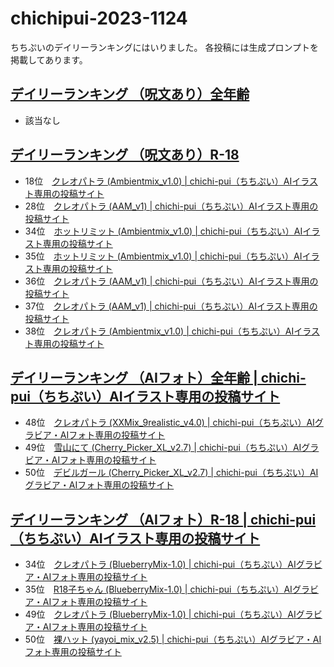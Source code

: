 chichipui-2023-1124
===================

ちちぷいのデイリーランキングにはいりました。
各投稿には生成プロンプトを掲載してあります。

## [デイリーランキング （呪文あり）全年齢](https://www.chichi-pui.com/posts/ranking/daily/ALL/)

* 該当なし

## [デイリーランキング （呪文あり）R\-18](https://www.chichi-pui.com/posts/ranking/daily/R18/)

* 18位　[クレオパトラ \(Ambientmix\_v1\.0\) \| chichi\-pui（ちちぷい）AIイラスト専用の投稿サイト](https://www.chichi-pui.com/posts/094e7f77-6075-4e11-8340-24a24f194699/)
* 28位　[クレオパトラ \(AAM\_v1\) \| chichi\-pui（ちちぷい）AIイラスト専用の投稿サイト](https://www.chichi-pui.com/posts/b22c5207-c780-4ace-ab36-f00b496ad8a9/)
* 34位　[ホットリミット \(Ambientmix\_v1\.0\) \| chichi\-pui（ちちぷい）AIイラスト専用の投稿サイト](https://www.chichi-pui.com/posts/6f4c41c4-3841-4681-97a7-7392c9ce6ba9/)
* 35位　[ホットリミット \(Ambientmix\_v1\.0\) \| chichi\-pui（ちちぷい）AIイラスト専用の投稿サイト](https://www.chichi-pui.com/posts/5e49d8f1-3c73-4641-811d-a1d5a488584f/)
* 36位　[クレオパトラ \(AAM\_v1\) \| chichi\-pui（ちちぷい）AIイラスト専用の投稿サイト](https://www.chichi-pui.com/posts/5c070aa4-58f8-4029-8d82-5c2171aaaad7/)
* 37位　[クレオパトラ \(AAM\_v1\) \| chichi\-pui（ちちぷい）AIイラスト専用の投稿サイト](https://www.chichi-pui.com/posts/3226a66b-1ae2-4c2e-a849-95d60ffa6a2e/)
* 38位　[クレオパトラ \(Ambientmix\_v1\.0\) \| chichi\-pui（ちちぷい）AIイラスト専用の投稿サイト](https://www.chichi-pui.com/posts/65744949-daa4-42ad-843e-d6bbc3d9ff40/)

## [デイリーランキング （AIフォト）全年齢 \| chichi\-pui（ちちぷい）AIイラスト専用の投稿サイト](https://www.chichi-pui.com/posts/ranking/daily/ALL/?taste=realistic)

* 48位　[クレオパトラ \(XXMix\_9realistic\_v4\.0\) \| chichi\-pui（ちちぷい）AIグラビア・AIフォト専用の投稿サイト](https://www.chichi-pui.com/posts/5f85c5be-0f13-4c1f-9118-67f0b93dd9a2/)
* 49位　[雪山にて \(Cherry\_Picker\_XL\_v2\.7\) \| chichi\-pui（ちちぷい）AIグラビア・AIフォト専用の投稿サイト](https://www.chichi-pui.com/posts/426f68b3-e333-4eb4-b100-97b2c6b91da3/)
* 50位　[デビルガール \(Cherry\_Picker\_XL\_v2\.7\) \| chichi\-pui（ちちぷい）AIグラビア・AIフォト専用の投稿サイト](https://www.chichi-pui.com/posts/179fa05b-3492-4576-a71a-1f6c1c0743b8/)

## [デイリーランキング （AIフォト）R\-18 \| chichi\-pui（ちちぷい）AIイラスト専用の投稿サイト](https://www.chichi-pui.com/posts/ranking/daily/R18/?taste=realistic)

* 34位　[クレオパトラ \(BlueberryMix\-1\.0\) \| chichi\-pui（ちちぷい）AIグラビア・AIフォト専用の投稿サイト](https://www.chichi-pui.com/posts/7d8342a9-9fb6-4c8a-a0dd-859e9af654a6/)
* 35位　[R18子ちゃん \(BlueberryMix\-1\.0\) \| chichi\-pui（ちちぷい）AIグラビア・AIフォト専用の投稿サイト](https://www.chichi-pui.com/posts/7d9a80f1-1d3d-4f46-8b6a-3a8faa499178/)
* 49位　[クレオパトラ \(BlueberryMix\-1\.0\) \| chichi\-pui（ちちぷい）AIグラビア・AIフォト専用の投稿サイト](https://www.chichi-pui.com/posts/1df1bf88-d49b-4279-970c-21b4231f42bc/)
* 50位　[裸ハット \(yayoi\_mix\_v2\.5\) \| chichi\-pui（ちちぷい）AIグラビア・AIフォト専用の投稿サイト](https://www.chichi-pui.com/posts/6c87cb76-8cf7-4917-a187-0bf03a516258/)
